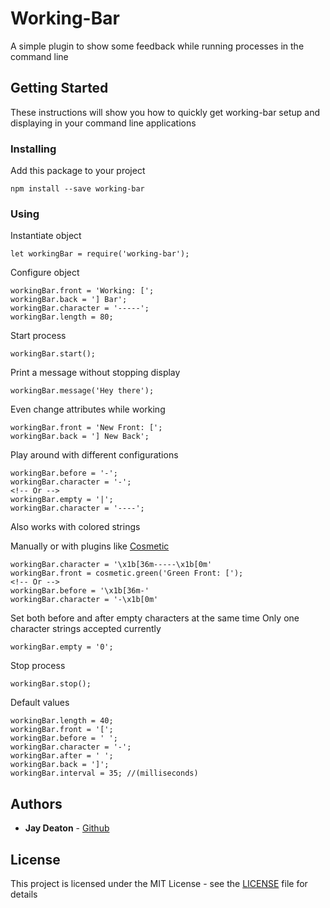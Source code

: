 # Working-Bar

A simple plugin to show some feedback while running processes in the command line

## Getting Started

These instructions will show you how to quickly get working-bar setup and displaying in your command line applications

### Installing

Add this package to your project

```
npm install --save working-bar
```

### Using

Instantiate object

```
let workingBar = require('working-bar');
```

Configure object

```
workingBar.front = 'Working: [';
workingBar.back = '] Bar';
workingBar.character = '-----';
workingBar.length = 80;
```

Start process

```
workingBar.start();
```

Print a message without stopping display

```
workingBar.message('Hey there');
```

Even change attributes while working

```
workingBar.front = 'New Front: [';
workingBar.back = '] New Back';
```

Play around with different configurations

```
workingBar.before = '-';
workingBar.character = '-';
<!-- Or -->
workingBar.empty = '|';
workingBar.character = '----';
```
Also works with colored strings

Manually or with plugins like [Cosmetic](https://www.npmjs.com/package/cosmetic)

```
workingBar.character = '\x1b[36m-----\x1b[0m'
workingBar.front = cosmetic.green('Green Front: [');
<!-- Or -->
workingBar.before = '\x1b[36m-'
workingBar.character = '-\x1b[0m'
```

Set both before and after empty characters at the same time
Only one character strings accepted currently

```
workingBar.empty = '0';
```

Stop process

```
workingBar.stop();
```

Default values

```
workingBar.length = 40;
workingBar.front = '[';
workingBar.before = ' ';
workingBar.character = '-';
workingBar.after = ' ';
workingBar.back = ']';
workingBar.interval = 35; //(milliseconds)
```

## Authors

* **Jay Deaton** - [Github](https://github.com/jayrdeaton)

## License

This project is licensed under the MIT License - see the [LICENSE](LICENSE) file for details
